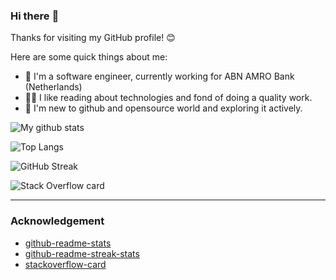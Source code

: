 ### Hi there :wave:

Thanks for visiting my GitHub profile! :blush:

Here are some quick things about me:
- 🔭 I'm a software engineer, currently working for ABN AMRO Bank (Netherlands)
- 🕵️‍♀️ I like reading about technologies and fond of doing a quality work.
- 🧸 I'm new to github and opensource world and exploring it actively.

![My github stats](https://github-readme-stats.vercel.app/api?username=tejas-nagchandi&show_icons=true&hide_title=false&count_private=true&theme=dark)

![Top Langs](https://github-readme-stats.vercel.app/api/top-langs/?username=tejas-nagchandi&theme=dark)

![GitHub Streak](http://github-readme-streak-stats.herokuapp.com?user=tejasnagchandi&theme=dark)

![Stack Overflow card](https://stackoverflow-card.vercel.app/?userID=3954965&theme=stackoverflow-dark)

---
### Acknowledgement
* [github-readme-stats](https://github.com/anuraghazra/github-readme-stats)
* [github-readme-streak-stats](https://github.com/DenverCoder1/github-readme-streak-stats)
* [stackoverflow-card](https://github.com/nschloe/stackoverflow-card)
